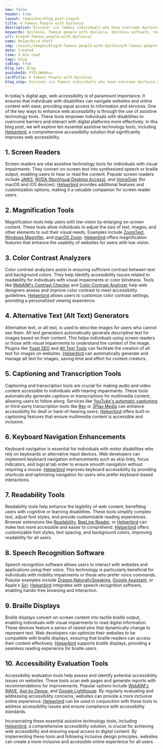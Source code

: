```yaml
---
new: false
header: true
layout: templates/blog_post.liquid
title: 6 Famous People with Dyslexia
description: Discover six famous individuals who have overcome dyslexia and achieved success in their respective careers. Learn about their inspiring stories and accomplishments.
keywords: dyslexia, famous people with dyslexia, dyslexia software, reading mode, voice typing, text to speech, dyslexia fonts, accessibility software, Helperbird, Opendyslexic
url: blog/6-famous-people-with-dyslexia/
name: Helperbird Staff
img: /assets/images/blog/6-famous-people-with-dyslexia/6-famous-people-with-dyslexia.png
date: Created
time: 5 min read
tags: blog
isBlog: true
blog_cat: Blog
youtubeId: PfILiWebkuc
cardTitle: 6 Famous People with Dyslexia
blog_snip: Discover six famous individuals who have overcome dyslexia and achieved success in their respective careers. Learn about their inspiring stories and accomplishments.
---
```




In today's digital age, web accessibility is of paramount importance. It ensures that individuals with disabilities can navigate websites and online content with ease, providing equal access to information and services. One of the key ways to enhance web accessibility is through the use of assistive technology tools. These tools empower individuals with disabilities to overcome barriers and interact with digital platforms more effectively. In this blog post, we will explore ten essential assistive technology tools, including [Helperbird](https://www.helperbird.com/), a comprehensive accessibility solution that significantly improves web accessibility.

## 1. Screen Readers

Screen readers are vital assistive technology tools for individuals with visual impairments. They convert on-screen text into synthesized speech or braille output, enabling users to hear or read the content. Popular screen readers include [JAWS](https://www.freedomscientific.com/products/software/jaws/), [NVDA (NonVisual Desktop Access)](https://www.nvaccess.org/), and [VoiceOver](https://www.apple.com/accessibility/mac/vision/) (for macOS and iOS devices). [Helperbird](https://www.helperbird.com/) provides additional features and customization options, making it a valuable companion for screen reader users.

## 2. Magnification Tools

Magnification tools help users with low vision by enlarging on-screen content. These tools allow individuals to adjust the size of text, images, and other elements to suit their visual needs. Examples include [ZoomText](https://www.zoomtext.com/), [Windows Magnifier](https://support.microsoft.com/windows/magnify-your-screen-82e36d06-9ec3-5ba9-6d63-3f9a8b2c3cc4), and [macOS Zoom](https://support.apple.com/guide/mac-help/zoom-the-screen-mh14155/mac). [Helperbird](https://www.helperbird.com/) offers magnification features that enhance the usability of websites for users with low vision.

## 3. Color Contrast Analyzers

Color contrast analyzers assist in ensuring sufficient contrast between text and background colors. They help identify accessibility issues related to readability for individuals with visual impairments or color blindness. Tools like [WebAIM's Contrast Checker](https://webaim.org/resources/contrastchecker/) and [Color Contrast Analyzer](https://www.paciellogroup.com/resources/contrastanalyser/) help web designers assess and improve color contrast to meet accessibility guidelines. [Helperbird](https://www.helperbird.com/) allows users to customize color contrast settings, providing a personalized viewing experience.

## 4. Alternative Text (Alt Text) Generators

Alternative text, or alt text, is used to describe images for users who cannot see them. Alt text generators automatically generate descriptive text for images based on their content. This helps individuals using screen readers or those with visual impairments to understand the context of the image. Plugins like [Yoast SEO](https://yoast.com/wordpress/plugins/seo/) and [Alt Text Tools](https://www.alt-text-tools.com/) can facilitate the creation of alt text for images on websites. [Helperbird](https://www.helperbird.com/) can automatically generate and manage alt text for images, saving time and effort for content creators.

## 5. Captioning and Transcription Tools

Captioning and transcription tools are crucial for making audio and video content accessible to individuals with hearing impairments. These tools automatically generate captions or transcriptions for multimedia content, allowing users to follow along. Services like [YouTube's automatic captioning](https://support.google.com/youtube/answer/2734796?hl=en) or third-party transcription tools like [Rev](https://www.rev.com/) or [3Play Media](https://www.3playmedia.com/) can enhance accessibility for deaf or hard-of-hearing users. [Helperbird](https://www.helperbird.com/) offers built-in captioning features that ensure multimedia content is accessible and inclusive.

## 6. Keyboard Navigation Enhancements

Keyboard navigation is essential for individuals with motor disabilities who rely on keyboards or alternative input devices. Web developers can implement keyboard navigation enhancements such as skip links, focus indicators, and logical tab order to ensure smooth navigation without requiring a mouse. [Helperbird](https://www.helperbird.com/features/shortcuts/) improves keyboard accessibility by providing shortcuts and optimizing navigation for users who prefer keyboard-based interactions.

## 7. Readability Tools

Readability tools help enhance the legibility of web content, benefiting users with cognitive or learning disabilities. These tools simplify complex text, adjust font styles, and provide customizable reading experiences. Browser extensions like [Readability](https://www.readability.com/), [BeeLine Reader](https://www.beelinereader.com/), or [Helperbird](https://www.helperbird.com/features/) can make text more accessible and easier to comprehend. [Helperbird](https://www.helperbird.com/) offers customizable font styles, text spacing, and background colors, improving readability for all users.

## 8. Speech Recognition Software

Speech recognition software allows users to interact with websites and applications using their voice. This technology is particularly beneficial for individuals with mobility impairments or those who prefer voice commands. Popular examples include [Dragon NaturallySpeaking](https://www.nuance.com/dragon.html), [Google Assistant](https://assistant.google.com/), or Apple's [Siri](https://www.apple.com/siri/). [Helperbird](https://www.helperbird.com/) integrates with speech recognition software, enabling hands-free browsing and interaction.

## 9. Braille Displays

Braille displays convert on-screen content into tactile braille output, enabling individuals with visual impairments to read digital information. These devices feature a series of raised pins that dynamically change to represent text. Web developers can optimize their websites to be compatible with braille displays, ensuring that braille readers can access their content effectively. [Helperbird](https://www.helperbird.com/) supports braille displays, providing a seamless reading experience for braille users.

## 10. Accessibility Evaluation Tools

Accessibility evaluation tools help assess and identify potential accessibility issues on websites. These tools scan web pages and generate reports with recommendations for improvements. Popular options include [WebAIM's WAVE](https://wave.webaim.org/), [Axe by Deque](https://www.deque.com/axe/), and [Google Lighthouse](https://developers.google.com/web/tools/lighthouse). By regularly evaluating and addressing accessibility concerns, websites can provide a more inclusive online experience. [Helperbird](https://www.helperbird.com/) can be used in conjunction with these tools to address accessibility issues and ensure compliance with accessibility standards.

Incorporating these essential assistive technology tools, including [Helperbird](https://www.helperbird.com/), a comprehensive accessibility solution, is crucial for achieving web accessibility and ensuring equal access to digital content. By implementing these tools and following inclusive design principles, websites can create a more inclusive and accessible online experience for all users.
